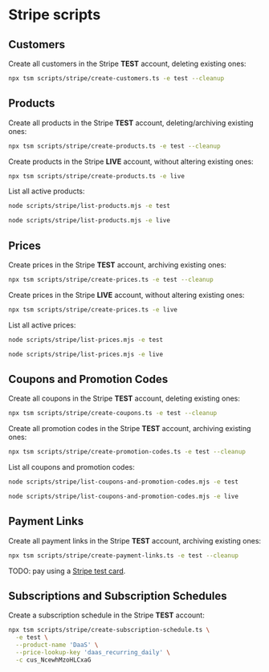 # Stripe scripts

## Customers

Create all customers in the Stripe **TEST** account, deleting existing ones:

```sh
npx tsm scripts/stripe/create-customers.ts -e test --cleanup
```

## Products

Create all products in the Stripe **TEST** account, deleting/archiving existing ones:

```sh
npx tsm scripts/stripe/create-products.ts -e test --cleanup
```

Create products in the Stripe **LIVE** account, without altering existing ones:

```sh
npx tsm scripts/stripe/create-products.ts -e live
```

List all active products:

```sh
node scripts/stripe/list-products.mjs -e test

node scripts/stripe/list-products.mjs -e live
```

## Prices

Create prices in the Stripe **TEST** account, archiving existing ones:

```sh
npx tsm scripts/stripe/create-prices.ts -e test --cleanup
```

Create prices in the Stripe **LIVE** account, without altering existing ones:

```sh
npx tsm scripts/stripe/create-prices.ts -e live
```

List all active prices:

```sh
node scripts/stripe/list-prices.mjs -e test

node scripts/stripe/list-prices.mjs -e live
```

## Coupons and Promotion Codes

Create all coupons in the Stripe **TEST** account, deleting existing ones:

```sh
npx tsm scripts/stripe/create-coupons.ts -e test --cleanup
```

Create all promotion codes in the Stripe **TEST** account, archiving existing ones:

```sh
npx tsm scripts/stripe/create-promotion-codes.ts -e test --cleanup
```

List all coupons and promotion codes:

```sh
node scripts/stripe/list-coupons-and-promotion-codes.mjs -e test

node scripts/stripe/list-coupons-and-promotion-codes.mjs -e live
```

## Payment Links

Create all payment links in the Stripe **TEST** account, archiving existing ones:

```sh
npx tsm scripts/stripe/create-payment-links.ts -e test --cleanup
```

TODO: pay using a [Stripe test card](https://stripe.com/docs/testing).

## Subscriptions and Subscription Schedules

Create a subscription schedule in the Stripe **TEST** account:

```sh
npx tsm scripts/stripe/create-subscription-schedule.ts \
  -e test \
  --product-name 'DaaS' \
  --price-lookup-key 'daas_recurring_daily' \
  -c cus_NcewhMzoHLCxaG
```
